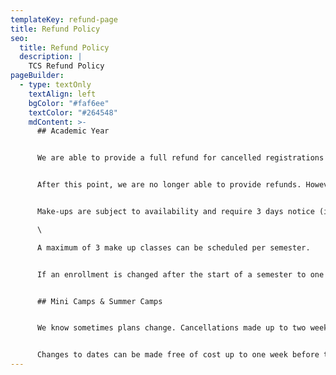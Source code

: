 ```yaml
---
templateKey: refund-page
title: Refund Policy
seo:
  title: Refund Policy
  description: |
    TCS Refund Policy
pageBuilder:
  - type: textOnly
    textAlign: left
    bgColor: "#faf6ee"
    textColor: "#264548"
    mdContent: >-
      ## Academic Year


      We are able to provide a full refund for cancelled registrations up to one week before the start of the term.


      After this point, we are no longer able to provide refunds. However, we can accommodate rescheduling. Class cancellations must be made 24 hrs in advance of the scheduled class to be eligible for rescheduling. We want to make sure our teachers have time to prepare, and know what to expect class to class, week to week. It makes for a better learning experience for our awesome students!


      Make-ups are subject to availability and require 3 days notice (i.e. for a Monday make-up, the request must be made by 4 pm on Friday). In addition, make-ups that are scheduled aren’t eligible for rescheduling a second time. Make-ups can't be rolled over to a future term.\

      \

      A maximum of 3 make up classes can be scheduled per semester.


      If an enrollment is changed after the start of a semester to one of lesser value, the difference will not be refunded.


      ## Mini Camps & Summer Camps


      We know sometimes plans change. Cancellations made up to two weeks before the start date of your session are eligible for a full refund. Cancellations that are requested up to one week in advance are eligible for a 100% credit that can be used for a future camp or after-school session. We will not issue refunds or credits for cancellations requested less than a week in advance of the scheduled camp session date.


      Changes to dates can be made free of cost up to one week before the start date of your original camp session. No changes will be possible less than a week in advance of your original session’s start date.
---
```

